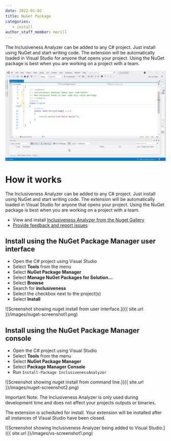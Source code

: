 ```yaml
---
date: 2022-01-02
title: NuGet Package
categories:
   - install
author_staff_member: merill
---
```

The Inclusiveness Analyzer can be added to any C# project. Just install using NuGet and start writing code. The extension will be automatically loaded in Visual Studio for anyone that opens your project. Using the NuGet package is best when you are working on a project with a team.

![Inclusiveness Analyzer gif](https://github.com/microsoft/InclusivenessAnalyzerVisualStudio/raw/main/docs/assets/intro.gif)

# How it works

The Inclusiveness Analyzer can be added to any C# project. Just install using NuGet and start writing code. The extension will be automatically loaded in Visual Studio for anyone that opens your project. Using the NuGet package is best when you are working on a project with a team.

* View and install [Inclusiveness Analyzer from the Nuget Gallery](https://www.nuget.org/packages/InclusivenessAnalyzer/)
* [Provide feedback and report issues](https://github.com/microsoft/InclusivenessAnalyzerVisualStudio)

## Install using the NuGet Package Manager user interface

* Open the C# project using Visual Studio
* Select **Tools** from the menu
* Select **NuGet Package Manager**
* Select **Manage NuGet Packages for Solution...**
* Select **Browse**
* Search for **inclusiveness**
* Select the checkbox next to the project(s)
* Select **Install**

![Screenshot showing nuget install from user interface.]({{ site.url }}/images/nuget-screenshot1.png)

## Install using the NuGet Package Manager console

* Open the C# project using Visual Studio
* Select **Tools** from the menu
* Select **NuGet Package Manager**
* Select **Package Manager Console**
* Run `Install-Package InclusivenessAnalyzer`

![Screenshot showing nuget install from command line.]({{ site.url }}/images/nuget-screenshot2.png)

Important Note: The Inclusiveness Analyzer is only used during development time and does not affect your projects outputs or binaries.

The extension is scheduled for install. Your extension will be installed after all instances of Visual Studio have been closed.

![Screenshot showing Inclusiveness Analyzer being added to Visual Studio.]({{ site.url }}/images/vs-screenshot1.png)
